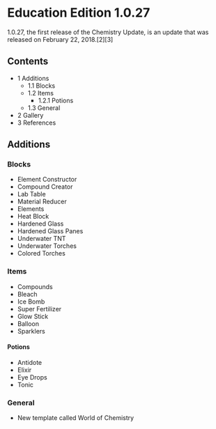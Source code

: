 # Education Edition 1.0.27
1.0.27, the first release of the Chemistry Update, is an update that was released on February 22, 2018.[2][3]

## Contents
- 1 Additions
	- 1.1 Blocks
	- 1.2 Items
		- 1.2.1 Potions
	- 1.3 General
- 2 Gallery
- 3 References

## Additions
### Blocks
- Element Constructor
- Compound Creator
- Lab Table
- Material Reducer
- Elements
- Heat Block
- Hardened Glass
- Hardened Glass Panes
- Underwater TNT
- Underwater Torches
- Colored Torches

### Items
- Compounds
- Bleach
- Ice Bomb
- Super Fertilizer
- Glow Stick
- Balloon
- Sparklers

#### Potions
- Antidote
- Elixir
- Eye Drops
- Tonic

### General
- New template called World of Chemistry

